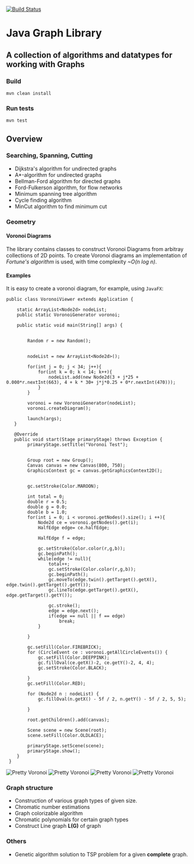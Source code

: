 [![Build Status](https://travis-ci.org/jonghough/JavaGraph.svg?branch=master)](https://travis-ci.org/jonghough/JavaGraph)
# Java Graph Library

## A collection of algorithms and datatypes for working with Graphs

### Build
`mvn clean install`
### Run tests
`mvn test`

## Overview
### Searching, Spanning, Cutting

* Dijkstra's algorithm for undirected graphs
* A*-algorithm for undirected graphs
* Bellman-Ford algorithm for directed graphs
* Ford-Fulkerson algorithm, for flow networks
* Minimum spanning tree algorithm
* Cycle finding algorithm
* MinCut algorithm to find minimum cut

### Geometry
#### Voronoi Diagrams
The library contains classes to construct Voronoi Diagrams from arbitray collections of 2D points. To create Voronoi diagrams
an implementation of *Fortune's algorithm* is used, with time complexity *~O(n log n)*.

#### Examples
It is easy to create a voronoi diagram, for example, using `JavaFX`:
```
public class VoronoiViewer extends Application {

    static ArrayList<Node2d> nodeList;
    public static VoronoiGenerator voronoi;

    public static void main(String[] args) {


        Random r = new Random();


        nodeList = new ArrayList<Node2d>();

        for(int j = 0; j < 34; j++){
            for(int k = 0; k < 14; k++){
                nodeList.add(new Node2d(3 + j*25 + 0.000*r.nextInt(663), 4 + k * 30+ j*j*0.25 + 0*r.nextInt(470)));
            }
        }
        
        voronoi = new VoronoiGenerator(nodeList);
        voronoi.createDiagram();
        
        launch(args);
   }
  
   @Override
   public void start(Stage primaryStage) throws Exception {
        primaryStage.setTitle("Voronoi Test");


        Group root = new Group();
        Canvas canvas = new Canvas(800, 750);
        GraphicsContext gc = canvas.getGraphicsContext2D();


        gc.setStroke(Color.MAROON);

        int total = 0;
        double r = 0.5;
        double g = 0.0;
        double b = 1.0;
        for(int i = 0; i < voronoi.getNodes().size(); i ++){
            Node2d ce = voronoi.getNodes().get(i);
            HalfEdge edge= ce.halfEdge;

            HalfEdge f = edge;

            gc.setStroke(Color.color(r,g,b));
            gc.beginPath();
            while(edge != null){
                total++;
                gc.setStroke(Color.color(r,g,b));
                gc.beginPath();
                gc.moveTo(edge.twin().getTarget().getX(), edge.twin().getTarget().getY());
                gc.lineTo(edge.getTarget().getX(), edge.getTarget().getY());

                gc.stroke();
                edge = edge.next();
                if(edge == null || f == edge)
                    break;
            }

        }

        gc.setFill(Color.FIREBRICK);
        for (CircleEvent ce : voronoi.getAllCircleEvents()) {
            gc.setFill(Color.DEEPPINK);
            gc.fillOval(ce.getX()-2, ce.getY()-2, 4, 4);
            gc.setStroke(Color.BLACK);

        }
        gc.setFill(Color.RED);

        for (Node2d n : nodeList) {
            gc.fillOval(n.getX() - 5f / 2, n.getY() - 5f / 2, 5, 5);

        }

        root.getChildren().add(canvas);

        Scene scene = new Scene(root);
        scene.setFill(Color.OLDLACE);

        primaryStage.setScene(scene);
        primaryStage.show();
    } 
 }
```

 ![Pretty Voronoi](/images/prettypattern1.png)
 ![Pretty Voronoi](/images/prettypattern2.png)
 ![Pretty Voronoi](/images/random_with_triangulation.png)
 ![Pretty Voronoi](/images/random1.png)

### Graph structure

* Construction of various graph types of given size.
* Chromatic number estimations
* Graph colorizable algorithm
* Chromatic polynomials for certain graph types
* Construct Line graph **L(G)** of graph

### Others
* Genetic algorithm solution to TSP problem for a given **complete** graph.

